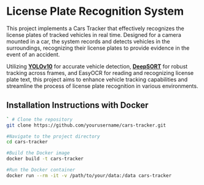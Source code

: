 # License Plate Recognition System
This project implements a Cars Tracker that effectively recognizes the license plates of tracked vehicles in real time. Designed for a camera mounted in a car, the system records and detects vehicles in the surroundings, recognizing their license plates to provide evidence in the event of an accident.
 
Utilizing [**YOLOv10**](https://github.com/THU-MIG/yolov10) for accurate vehicle detection,  [**DeepSORT**](https://pypi.org/project/deep-sort-realtime/) for robust tracking across frames, and EasyOCR for reading and recognizing license plate text, this project aims to enhance vehicle tracking capabilities and streamline the process of license plate recognition in various environments.






## Installation Instructions with Docker

   ```bash
 ` # Clone the repository
   git clone https://github.com/yourusername/cars-tracker.git

   #Navigate to the project directory
   cd cars-tracker

   #Build the Docker image
   docker build -t cars-tracker

   #Run the Docker container
   docker run --rm -it -v /path/to/your/data:/data cars-tracker

    



